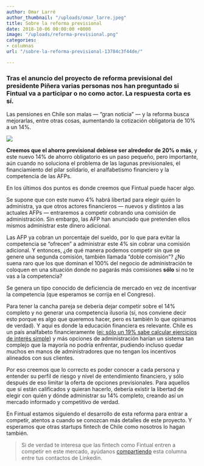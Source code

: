 ```yaml
---
author: Omar Larré
author_thumbnail: "/uploads/omar_larre.jpeg"
title: Sobre la reforma previsional
date: 2018-10-06 00:00:00 +0000
image: "/uploads/reforma-previsional.png"
categories:
- columnas
url: "/sobre-la-reforma-previsional-13784c3f44de/"

---
```

### Tras el anuncio del proyecto de reforma previsional del presidente Piñera varias personas nos han preguntado si Fintual va a participar o no como actor. La respuesta corta es sí.

Las pensiones en Chile son malas — “gran noticia” — y la reforma busca mejorarlas, entre otras cosas, aumentando la cotización obligatoria de 10% a un 14%.

![](/uploads/sobre-la-refo4955.png)

**Creemos que el ahorro previsional debiese ser alrededor de 20% o más**, y este nuevo 14% de ahorro obligatorio es un paso pequeño, pero importante, aún cuando no soluciona el problema de las lagunas previsionales, el financiamiento del pilar solidario, el analfabetismo financiero y la competencia de las AFPs.

En los últimos dos puntos es donde creemos que Fintual puede hacer algo.

Se supone que con este nuevo 4% habrá libertad para elegir quién lo administra, ya que otros actores financieros — nuevos y distintos a las actuales AFPs — entraremos a competir cobrando una comisión de administración. Sin embargo, las AFP han anunciado que pretenden ellos mismos administrar este dinero adicional.

Las AFP ya cobran un porcentaje del sueldo, por lo que para evitar la competencia se “ofrecen” a administrar este 4% sin cobrar una comisión adicional. Y entonces, ¿de qué manera podemos competir sin que se genere una segunda comisión, también llamada “doble comisión”? ¿No suena raro que los que dominan el 100% del negocio de administración te coloquen en una situación donde no pagarás más comisiones **sólo** si no te vas a la competencia?

Se genera un tipo conocido de deficiencia de mercado en vez de incentivar la competencia (que esperamos se corrija en el Congreso).

Para tener la cancha pareja se debería dejar competir sobre el 14% completo y no generar una competencia ilusoria (sí, nos conviene decir esto porque es algo que queremos hacer, pero es también lo que opinamos de verdad). Y aquí es donde la educación financiera es relevante. Chile es un país analfabeto financieramente ([ej: sólo un 19% sabe calcular ejercicios de interés simple](https://www.emol.com/noticias/Economia/2017/10/10/878264/Eric-Parrado-SBIF-y-educacion-financiera-de-los-chilenos-Somos-analfabetos.html)) y más opciones de administración harían un sistema tan complejo que la mayoría no podría enfrentar, pudiendo incluso quedar muchos en manos de administradores que no tengan los incentivos alineados con sus clientes.

Por eso creemos que lo correcto es poder conocer a cada persona y entender su perfil de riesgo y nivel de entendimiento financiero, y sólo después de eso limitar la oferta de opciones previsionales. Para aquellos que sí están calificados y quieran hacerlo, debería existir la libertad de elegir con quién y dónde administrar su 14% completo, creando así un mercado informado y competitivo de verdad.

En Fintual estamos siguiendo el desarrollo de esta reforma para entrar a competir, atentos a cuando se conozcan más detalles de este proyecto. Y esperamos que otras startups fintech de Chile como nosotros lo hagan también.
> Si de verdad te interesa que las fintech como Fintual entren a competir en este mercado, ayúdanos [compartiendo](https://www.linkedin.com/shareArticle?mini=true&url=https%3A//blog.fintual.cl/sobre-la-reforma-previsional-13784c3f44de&title=Qu%C3%A9%20pensamos%20en%20Fintual%20sobre%20el%204%25%20de%20la%20reforma%20previsional&summary=Tras%20el%20anuncio%20del%20proyecto%20de%20reforma%20previsional%20del%20presidente%20Pi%C3%B1era%20varias%20personas%20nos%20han%20preguntado%20si%20Fintual%20va%20a%20participar%20o%20no%20como%20actor.%20La%20respuesta%20corta%20es%20s%C3%AD.&source=fintual_blog) esta columna entre tus contactos de Linkedin.